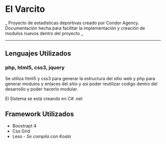 # El Varcito
_ Proyecto de estadisticas deportivas creado por Condor Agency. Documentación hecha para facilitar la implementación y creación de modulos nuevos dentro del proyecto _


---
## Lenguajes Utilizados
### php, html5, css3, jquery

Se utiliza html5 y css3 para generar la estructura del sitio web y php para generar modulos y enlaces del sitio y así poder reutilizar codigo dentro del desarrollo y poder hacerlo modular.

El Sistema se está creando en C# .net

## Framework Utilizados
* Boostrapt 4
* Css Grid
* Less - *Se compila con Koala*

